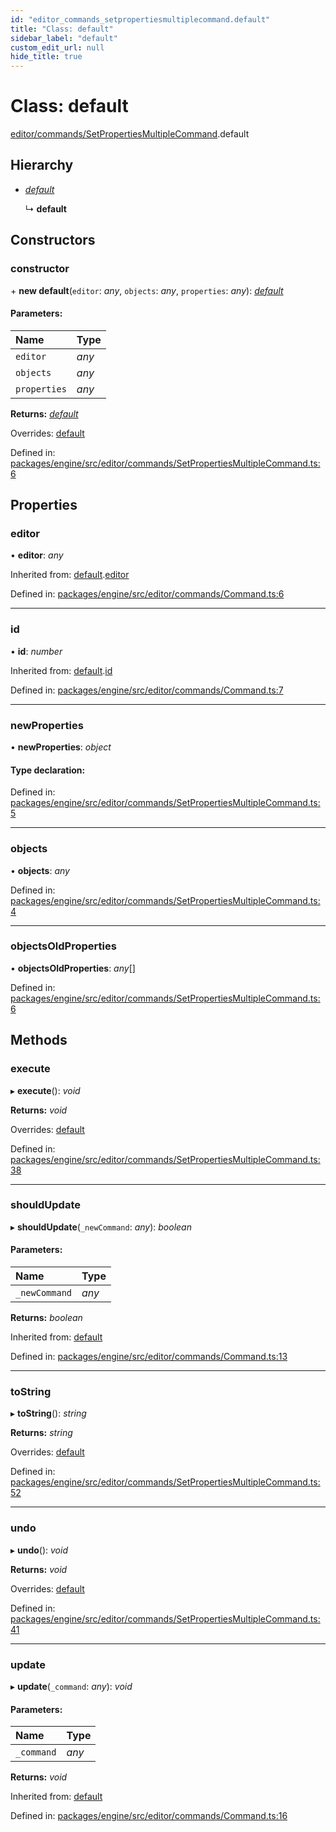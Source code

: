 ```yaml
---
id: "editor_commands_setpropertiesmultiplecommand.default"
title: "Class: default"
sidebar_label: "default"
custom_edit_url: null
hide_title: true
---
```


# Class: default

[editor/commands/SetPropertiesMultipleCommand](../modules/editor_commands_setpropertiesmultiplecommand.md).default

## Hierarchy

* [*default*](editor_commands_command.default.md)

  ↳ **default**

## Constructors

### constructor

\+ **new default**(`editor`: *any*, `objects`: *any*, `properties`: *any*): [*default*](editor_commands_setpropertiesmultiplecommand.default.md)

#### Parameters:

Name | Type |
:------ | :------ |
`editor` | *any* |
`objects` | *any* |
`properties` | *any* |

**Returns:** [*default*](editor_commands_setpropertiesmultiplecommand.default.md)

Overrides: [default](editor_commands_command.default.md)

Defined in: [packages/engine/src/editor/commands/SetPropertiesMultipleCommand.ts:6](https://github.com/xr3ngine/xr3ngine/blob/716a06460/packages/engine/src/editor/commands/SetPropertiesMultipleCommand.ts#L6)

## Properties

### editor

• **editor**: *any*

Inherited from: [default](editor_commands_command.default.md).[editor](editor_commands_command.default.md#editor)

Defined in: [packages/engine/src/editor/commands/Command.ts:6](https://github.com/xr3ngine/xr3ngine/blob/716a06460/packages/engine/src/editor/commands/Command.ts#L6)

___

### id

• **id**: *number*

Inherited from: [default](editor_commands_command.default.md).[id](editor_commands_command.default.md#id)

Defined in: [packages/engine/src/editor/commands/Command.ts:7](https://github.com/xr3ngine/xr3ngine/blob/716a06460/packages/engine/src/editor/commands/Command.ts#L7)

___

### newProperties

• **newProperties**: *object*

#### Type declaration:

Defined in: [packages/engine/src/editor/commands/SetPropertiesMultipleCommand.ts:5](https://github.com/xr3ngine/xr3ngine/blob/716a06460/packages/engine/src/editor/commands/SetPropertiesMultipleCommand.ts#L5)

___

### objects

• **objects**: *any*

Defined in: [packages/engine/src/editor/commands/SetPropertiesMultipleCommand.ts:4](https://github.com/xr3ngine/xr3ngine/blob/716a06460/packages/engine/src/editor/commands/SetPropertiesMultipleCommand.ts#L4)

___

### objectsOldProperties

• **objectsOldProperties**: *any*[]

Defined in: [packages/engine/src/editor/commands/SetPropertiesMultipleCommand.ts:6](https://github.com/xr3ngine/xr3ngine/blob/716a06460/packages/engine/src/editor/commands/SetPropertiesMultipleCommand.ts#L6)

## Methods

### execute

▸ **execute**(): *void*

**Returns:** *void*

Overrides: [default](editor_commands_command.default.md)

Defined in: [packages/engine/src/editor/commands/SetPropertiesMultipleCommand.ts:38](https://github.com/xr3ngine/xr3ngine/blob/716a06460/packages/engine/src/editor/commands/SetPropertiesMultipleCommand.ts#L38)

___

### shouldUpdate

▸ **shouldUpdate**(`_newCommand`: *any*): *boolean*

#### Parameters:

Name | Type |
:------ | :------ |
`_newCommand` | *any* |

**Returns:** *boolean*

Inherited from: [default](editor_commands_command.default.md)

Defined in: [packages/engine/src/editor/commands/Command.ts:13](https://github.com/xr3ngine/xr3ngine/blob/716a06460/packages/engine/src/editor/commands/Command.ts#L13)

___

### toString

▸ **toString**(): *string*

**Returns:** *string*

Overrides: [default](editor_commands_command.default.md)

Defined in: [packages/engine/src/editor/commands/SetPropertiesMultipleCommand.ts:52](https://github.com/xr3ngine/xr3ngine/blob/716a06460/packages/engine/src/editor/commands/SetPropertiesMultipleCommand.ts#L52)

___

### undo

▸ **undo**(): *void*

**Returns:** *void*

Overrides: [default](editor_commands_command.default.md)

Defined in: [packages/engine/src/editor/commands/SetPropertiesMultipleCommand.ts:41](https://github.com/xr3ngine/xr3ngine/blob/716a06460/packages/engine/src/editor/commands/SetPropertiesMultipleCommand.ts#L41)

___

### update

▸ **update**(`_command`: *any*): *void*

#### Parameters:

Name | Type |
:------ | :------ |
`_command` | *any* |

**Returns:** *void*

Inherited from: [default](editor_commands_command.default.md)

Defined in: [packages/engine/src/editor/commands/Command.ts:16](https://github.com/xr3ngine/xr3ngine/blob/716a06460/packages/engine/src/editor/commands/Command.ts#L16)
